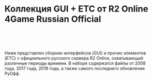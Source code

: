 <h1>Коллекция GUI + ETC от R2 Online 4Game Russian Official<br />
<br />
&nbsp;</h1>

<p>Ниже представлен сборник интерфейсов (GUI) и прочих элементов (ETC) с официального русского сервера R2 Online, охватывающий различные периоды времени. В наборе содержатся файлы от 2008 года, 2017 года, 2019 года, а также самого последнего обновления РуОфф.</p>


